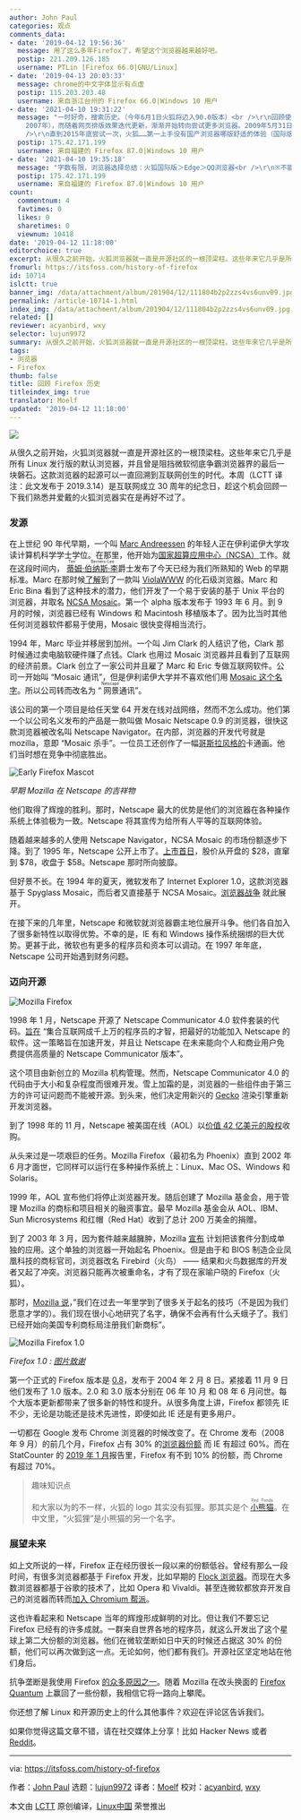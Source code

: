 ```yaml
---
author: John Paul
categories: 观点
comments_data:
- date: '2019-04-12 19:56:36'
  message: 用了这么多年Firefox了，希望这个浏览器越来越好吧。
  postip: 221.209.126.185
  username: PTLin [Firefox 66.0|GNU/Linux]
- date: '2019-04-13 20:03:33'
  message: chrome的中文字体显示有点虚
  postip: 115.203.203.48
  username: 来自浙江台州的 Firefox 66.0|Windows 10 用户
- date: '2021-04-10 19:31:22'
  message: "一时好奇，搜索历史。（今年6月1日火狐将迈入90.0版本）<br />\r\n回顾使用浏览器的经历，第一款常用是TT（小学时期只会玩玩Flash小游戏），后来接触双核浏览器（世界之窗
    2007年），而随着网页排版效果迭代更新，渐渐开始转向尝试更多浏览器。2009年5月31日（用户中心有注册时间）接触傲游浏览器，隐约记得那时候它拦截广告特别强，随着它进入云时代（能免费发短信和小文件到手机）。期间也尝试很多浏览器（360两版、QQ、欧朋、猎豹、UC、搜狗、百度）。<br
    />\r\n直到2015年底尝试一次，火狐……第一上手没有国产浏览器哪版舒适的体验（国际版，标签交互不"
  postip: 175.42.171.199
  username: 来自福建的 Firefox 87.0|Windows 10 用户
- date: '2021-04-10 19:35:18'
  message: "字数有限，浏览器选择总结：火狐国际版＞Edge＞QQ浏览器<br />\r\n※不能科学上网的浏览器，不配被选择！！"
  postip: 175.42.171.199
  username: 来自福建的 Firefox 87.0|Windows 10 用户
count:
  commentnum: 4
  favtimes: 0
  likes: 0
  sharetimes: 0
  viewnum: 10418
date: '2019-04-12 11:18:00'
editorchoice: true
excerpt: 从很久之前开始，火狐浏览器就一直是开源社区的一根顶梁柱。这些年来它几乎是所有 Linux 发行版的默认浏览器，并且曾是阻挡微软彻底争霸浏览器界的最后一块磐石。这款浏览器的起源可以一直回溯到互联网创生的时代。
fromurl: https://itsfoss.com/history-of-firefox
id: 10714
islctt: true
banner_img: /data/attachment/album/201904/12/111804b2p2zzs4vs6unv09.jpg
permalink: /article-10714-1.html
index_img: /data/attachment/album/201904/12/111804b2p2zzs4vs6unv09.jpg.thumb.jpg
related: []
reviewer: acyanbird, wxy
selector: lujun9972
summary: 从很久之前开始，火狐浏览器就一直是开源社区的一根顶梁柱。这些年来它几乎是所有 Linux 发行版的默认浏览器，并且曾是阻挡微软彻底争霸浏览器界的最后一块磐石。这款浏览器的起源可以一直回溯到互联网创生的时代。
tags:
- 浏览器
- Firefox
thumb: false
title: 回顾 Firefox 历史
titleindex_img: true
translator: Moelf
updated: '2019-04-12 11:18:00'
---
```


![](/data/attachment/album/201904/12/111804b2p2zzs4vs6unv09.jpg)


从很久之前开始，火狐浏览器就一直是开源社区的一根顶梁柱。这些年来它几乎是所有 Linux 发行版的默认浏览器，并且曾是阻挡微软彻底争霸浏览器界的最后一块磐石。这款浏览器的起源可以一直回溯到互联网创生的时代。本周（LCTT 译注：此文发布于 2019.3.14）是互联网成立 30 周年的纪念日，趁这个机会回顾一下我们熟悉并爱戴的火狐浏览器实在是再好不过了。


### 发源


在上世纪 90 年代早期，一个叫 [Marc Andreessen](https://en.wikipedia.org/wiki/Marc_Andreessen) 的年轻人正在伊利诺伊大学攻读计算机科学学士学位。在那里，他开始为[国家超算应用中心（NCSA）](https://en.wikipedia.org/wiki/National_Center_for_Supercomputing_Applications)工作。就在这段时间内，<ruby> <a href="https://en.wikipedia.org/wiki/Tim_Berners-Lee">  蒂姆·伯纳斯·李 </a> <rt>  Tim Berners-Lee </rt></ruby> 爵士发布了今天已经为我们所熟知的 Web 的早期标准。Marc 在那时候[了解](https://www.w3.org/DesignIssues/TimBook-old/History.html)到了一款叫 [ViolaWWW](http://viola.org/) 的化石级浏览器。Marc 和 Eric Bina 看到了这种技术的潜力，他们开发了一个易于安装的基于 Unix 平台的浏览器，并取名 [NCSA Mosaic](https://en.wikipedia.org/wiki/Mosaic_(web_browser))。第一个 alpha 版本发布于 1993 年 6 月。到 9 月的时候，浏览器已经有 Windows 和 Macintosh 移植版本了。因为比当时其他任何浏览器软件都易于使用，Mosaic 很快变得相当流行。


1994 年，Marc 毕业并移居到加州。一个叫 Jim Clark 的人结识了他，Clark 那时候通过卖电脑软硬件赚了点钱。Clark 也用过 Mosaic 浏览器并且看到了互联网的经济前景。Clark 创立了一家公司并且雇了 Marc 和 Eric 专做互联网软件。公司一开始叫 “Mosaic 通讯”，但是伊利诺伊大学并不喜欢他们用 [Mosaic 这个名字](http://www.computinghistory.org.uk/det/1789/Marc-Andreessen/)。所以公司转而改名为 “<ruby> 网景 <rt>  Netscape </rt></ruby>通讯”。


该公司的第一个项目是给任天堂 64 开发在线对战网络，然而不怎么成功。他们第一个以公司名义发布的产品是一款叫做 Mosaic Netscape 0.9 的浏览器，很快这款浏览器被改名叫 Netscape Navigator。在内部，浏览器的开发代号就是 mozilla，意即 “Mosaic 杀手”。一位员工还创作了一幅[哥斯拉风格的](http://www.davetitus.com/mozilla/)卡通画。他们当时想在竞争中彻底胜出。


![Early Firefox Mascot](/data/attachment/album/201904/12/111824viitn626mzii4t76.jpg)


*早期 Mozilla 在 Netscape 的吉祥物*


他们取得了辉煌的胜利。那时，Netscape 最大的优势是他们的浏览器在各种操作系统上体验极为一致。Netscape 将其宣传为给所有人平等的互联网体验。


随着越来越多的人使用 Netscape Navigator，NCSA Mosaic 的市场份额逐步下降。到了 1995 年，Netscape 公开上市了。[上市首日](https://www.marketwatch.com/story/netscape-ipo-ignited-the-boom-taught-some-hard-lessons-20058518550)，股价从开盘的 $28，直窜到 $78，收盘于 $58。Netscape 那时所向披靡。


但好景不长。在 1994 年的夏天，微软发布了 Internet Explorer 1.0，这款浏览器基于 Spyglass Mosaic，而后者又直接基于 NCSA Mosaic。[浏览器战争](https://en.wikipedia.org/wiki/Browser_wars) 就此展开。


在接下来的几年里，Netscape 和微软就浏览器霸主地位展开斗争。他们各自加入了很多新特性以取得优势。不幸的是，IE 有和 Windows 操作系统捆绑的巨大优势。更甚于此，微软也有更多的程序员和资本可以调动。在 1997 年年底，Netscape 公司开始遇到财务问题。


### 迈向开源


![Mozilla Firefox](/data/attachment/album/201904/12/111828sflxs7ax49iis98s.jpg)


1998 年 1 月，Netscape 开源了 Netscape Communicator 4.0 软件套装的代码。[旨在](https://web.archive.org/web/20021001071727/wp.netscape.com/newsref/pr/newsrelease558.html) “集合互联网成千上万的程序员的才智，把最好的功能加入 Netscape 的软件。这一策略旨在加速开发，并且让 Netscape 在未来能向个人和商业用户免费提供高质量的 Netscape Communicator 版本”。


这个项目由新创立的 Mozilla 机构管理。然而，Netscape Communicator 4.0 的代码由于大小和复杂程度而很难开发。雪上加霜的是，浏览器的一些组件由于第三方的许可证问题而不能被开源。到头来，他们决定用新兴的 [Gecko](https://en.wikipedia.org/wiki/Gecko_(software)) 渲染引擎重新开发浏览器。


到了 1998 年的 11 月，Netscape 被美国在线（AOL）以[价值 42 亿美元的股权](http://news.cnet.com/2100-1023-218360.html)收购。


从头来过是一项艰巨的任务。Mozilla Firefox（最初名为 Phoenix）直到 2002 年 6 月才面世，它同样可以运行在多种操作系统上：Linux、Mac OS、Windows 和 Solaris。


1999 年，AOL 宣布他们将停止浏览器开发。随后创建了 Mozilla 基金会，用于管理 Mozilla 的商标和项目相关的融资事宜。最早 Mozilla 基金会从 AOL、IBM、Sun Microsystems 和红帽（Red Hat）收到了总计 200 万美金的捐赠。


到了 2003 年 3 月，因为套件越来越臃肿，Mozilla [宣布](https://web.archive.org/web/20050618000315/http://www.mozilla.org/roadmap/roadmap-02-Apr-2003.html) 计划把该套件分割成单独的应用。这个单独的浏览器一开始起名 Phoenix。但是由于和 BIOS 制造企业凤凰科技的商标官司，浏览器改名 Firebird（火鸟） —— 结果和火鸟数据库的开发者又起了冲突。浏览器只能再次被重命名，才有了现在家喻户晓的 Firefox（火狐）。


那时，[Mozilla 说](https://www-archive.mozilla.org/projects/firefox/firefox-name-faq.html)，”我们在过去一年里学到了很多关于起名的技巧（不是因为我们愿意才学的）。我们现在很小心地研究了名字，确保不会再有什么夭蛾子了。我们已经开始向美国专利商标局注册我们新商标”。


![Mozilla Firefox 1.0](/data/attachment/album/201904/12/111829lnj81dn9899fd98c.jpg)


*Firefox 1.0 : [图片致谢](https://www.iceni.com/blog/firefox-1-0-introduced-2004/)*


第一个正式的 Firefox 版本是 [0.8](https://en.wikipedia.org/wiki/Firefox_version_history)，发布于 2004 年 2 月 8 日。紧接着 11 月 9 日他们发布了 1.0 版本。2.0 和 3.0 版本分别在 06 年 10 月 和 08 年 6 月问世。每个大版本更新都带来了很多新的特性和提升。从很多角度上讲，Firefox 都领先 IE 不少，无论是功能还是技术先进性，即便如此 IE 还是有更多用户。


一切都在 Google 发布 Chrome 浏览器的时候改变了。在 Chrome 发布（2008 年 9 月）的前几个月，Firefox 占有 30% 的[浏览器份额](https://en.wikipedia.org/wiki/Usage_share_of_web_browsers) 而 IE 有超过 60%。而在 StatCounter 的 [2019 年 1 月](http://gs.statcounter.com/browser-market-share/desktop/worldwide/#monthly-201901-201901-bar)报告里，Firefox 有不到 10% 的份额，而 Chrome 有超过 70%。



> 
> 趣味知识点
> 
> 
> 和大家以为的不一样，火狐的 logo 其实没有狐狸。那其实是个 <ruby> <a href="https://en.wikipedia.org/wiki/Red_panda">  小熊猫 </a> <rt>  Red Panda </rt></ruby>。在中文里，“火狐狸”是小熊猫的另一个名字。
> 
> 
> 


### 展望未来


如上文所说的一样，Firefox 正在经历很长一段以来的份额低谷。曾经有那么一段时间，有很多浏览器都基于 Firefox 开发，比如早期的 [Flock 浏览器](https://en.wikipedia.org/wiki/Flock_(web_browser))。而现在大多数浏览器都基于谷歌的技术了，比如 Opera 和 Vivaldi。甚至连微软都放弃开发自己的浏览器而转而[加入 Chromium 帮派](https://www.windowscentral.com/microsoft-building-chromium-powered-web-browser-windows-10)。


这也许看起来和 Netscape 当年的辉煌形成鲜明的对比。但让我们不要忘记 Firefox 已经有的许多成就。一群来自世界各地的程序员，就这么开发出了这个星球上第二大份额的浏览器。他们在微软垄断如日中天的时候还占据这 30% 的份额，他们可以再次做到这一点。无论如何，他们都有我们。开源社区坚定地站在他们身后。


抗争垄断是我使用 Firefox [的众多原因之一](https://itsfoss.com/why-firefox/)。随着 Mozilla 在改头换面的 [Firefox Quantum](https://itsfoss.com/firefox-quantum-ubuntu/) 上赢回了一些份额，我相信它将一路向上攀爬。


你还想了解 Linux 和开源历史上的什么其他事件？欢迎在评论区告诉我们。


如果你觉得这篇文章不错，请在社交媒体上分享！比如 Hacker News 或者 [Reddit](http://reddit.com/r/linuxusersgroup)。




---


via: <https://itsfoss.com/history-of-firefox>


作者：[John Paul](https://itsfoss.com/author/john/) 选题：[lujun9972](https://github.com/lujun9972) 译者：[Moelf](https://github.com/Moelf) 校对：[acyanbird](https://github.com/acyanbird), [wxy](https://github.com/wxy)


本文由 [LCTT](https://github.com/LCTT/TranslateProject) 原创编译，[Linux中国](https://linux.cn/) 荣誉推出